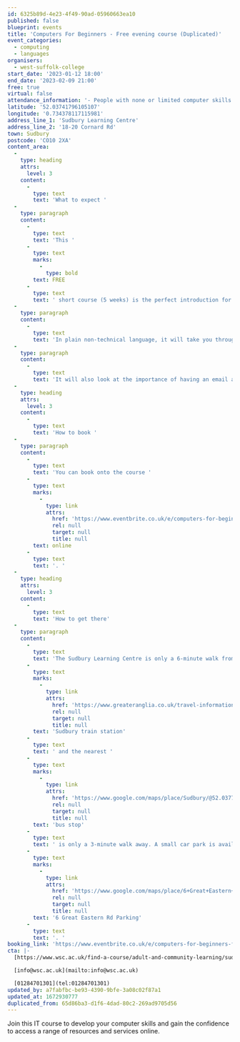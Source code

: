 ```yaml
---
id: 6325b89d-4e23-4f49-90ad-05960663ea10
published: false
blueprint: events
title: 'Computers For Beginners - Free evening course (Duplicated)'
event_categories:
  - computing
  - languages
organisers:
  - west-suffolk-college
start_date: '2023-01-12 18:00'
end_date: '2023-02-09 21:00'
free: true
virtual: false
attendance_information: '- People with none or limited computer skills'
latitude: '52.03741796105107'
longitude: '0.734378117115981'
address_line_1: 'Sudbury Learning Centre'
address_line_2: '18-20 Cornard Rd'
town: Sudbury
postcode: 'CO10 2XA'
content_area:
  -
    type: heading
    attrs:
      level: 3
    content:
      -
        type: text
        text: 'What to expect '
  -
    type: paragraph
    content:
      -
        type: text
        text: 'This '
      -
        type: text
        marks:
          -
            type: bold
        text: FREE
      -
        type: text
        text: ' short course (5 weeks) is the perfect introduction for those who are feeling left behind in this internet age and want to know how to use a Windows computer to access the wealth of information that can be found on the internet. It is aimed at those who have no, or very little, knowledge of computers and how to get online.'
  -
    type: paragraph
    content:
      -
        type: text
        text: 'In plain non-technical language, it will take you through the very basics of what a computer is, how to operate it and look at how to use your computer to access and use the internet to; search for information, access online services like banking, benefits, taxes, passports and other government services. how to shop online and how to access social media to keep in touch with friends and family.'
  -
    type: paragraph
    content:
      -
        type: text
        text: 'It will also look at the importance of having an email account in the online world, how to get your own email account (for free) and how to send and receive emails.'
  -
    type: heading
    attrs:
      level: 3
    content:
      -
        type: text
        text: 'How to book '
  -
    type: paragraph
    content:
      -
        type: text
        text: 'You can book onto the course '
      -
        type: text
        marks:
          -
            type: link
            attrs:
              href: 'https://www.eventbrite.co.uk/e/computers-for-beginners-free-evening-course-tickets-481566918617'
              rel: null
              target: null
              title: null
        text: online
      -
        type: text
        text: '. '
  -
    type: heading
    attrs:
      level: 3
    content:
      -
        type: text
        text: 'How to get there'
  -
    type: paragraph
    content:
      -
        type: text
        text: 'The Sudbury Learning Centre is only a 6-minute walk from the '
      -
        type: text
        marks:
          -
            type: link
            attrs:
              href: 'https://www.greateranglia.co.uk/travel-information/station-information/suy'
              rel: null
              target: null
              title: null
        text: 'Sudbury train station'
      -
        type: text
        text: ' and the nearest '
      -
        type: text
        marks:
          -
            type: link
            attrs:
              href: 'https://www.google.com/maps/place/Sudbury/@52.037798,0.7319153,21z/data=!4m22!1m16!4m15!1m6!1m2!1s0x47d8556dbfef86d5:0x32e3bfb4a2d27978!2sWest+Suffolk+College+In+Sudbury,+Cornard+Road,+Sudbury!2m2!1d0.7343959!2d52.0373901!1m6!1m2!1s0x47d85572562e7b13:0x3d30dd24116d999d!2sSudbury+CO10+2UU!2m2!1d0.732053!2d52.037781!3e2!3m4!1s0x47d85572562e7b13:0x3d30dd24116d999d!8m2!3d52.037781!4d0.732053'
              rel: null
              target: null
              title: null
        text: 'bus stop'
      -
        type: text
        text: ' is only a 3-minute walk away. A small car park is available on the Sudbury West Suffolk College, alternatively, you can park at the '
      -
        type: text
        marks:
          -
            type: link
            attrs:
              href: 'https://www.google.com/maps/place/6+Great+Eastern+Rd+Parking/@52.0371366,0.7333829,18.25z/data=!4m19!1m13!4m12!1m3!2m2!1d0.7341377!2d52.0368004!1m6!1m2!1s0x47d855727939b1bd:0xc0d85141d399774a!2sSudbury+Learning+Centre,+18-20+Cornard+Rd,+Sudbury+CO10+2XA!2m2!1d0.7342259!2d52.0373863!3e2!3m4!1s0x47d8557273bd3813:0x260a259ed47892f0!8m2!3d52.0366858!4d0.7340313'
              rel: null
              target: null
              title: null
        text: '6 Great Eastern Rd Parking'
      -
        type: text
        text: '. '
booking_link: 'https://www.eventbrite.co.uk/e/computers-for-beginners-free-evening-course-tickets-481566918617'
cta: |-
  [https://www.wsc.ac.uk/find-a-course/adult-and-community-learning/sudbury](https://www.wsc.ac.uk/find-a-course/adult-and-community-learning/sudbury)

  [info@wsc.ac.uk](mailto:info@wsc.ac.uk)

  [01284701301](tel:01284701301)
updated_by: a7fabfbc-be93-4390-9bfe-3a08c02f87a1
updated_at: 1672930777
duplicated_from: 65d86ba3-d1f6-4dad-80c2-269ad9705d56
---
```

Join this IT course to develop your computer skills and gain the confidence to access a range of resources and services online.